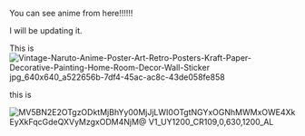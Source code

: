 You can see  anime from here!!!!!!


I will be updating it.





This is 
![Vintage-Naruto-Anime-Poster-Art-Retro-Posters-Kraft-Paper-Decorative-Painting-Home-Room-Decor-Wall-Sticker jpg_640x640_a522656b-7df4-45ac-ac8c-43de058fe858](https://user-images.githubusercontent.com/78860237/124481781-7d48fe00-ddca-11eb-8ef0-0338a54bd2b4.jpg)








this is 

![MV5BN2E2OTgzODktMjBhYy00MjJjLWI0OTgtNGYxOGNhMWMxOWE4XkEyXkFqcGdeQXVyMzgxODM4NjM@ _V1_UY1200_CR109,0,630,1200_AL_](https://user-images.githubusercontent.com/78860237/124486661-a4ee9500-ddcf-11eb-9fc7-a260f50dc962.jpg)
 
